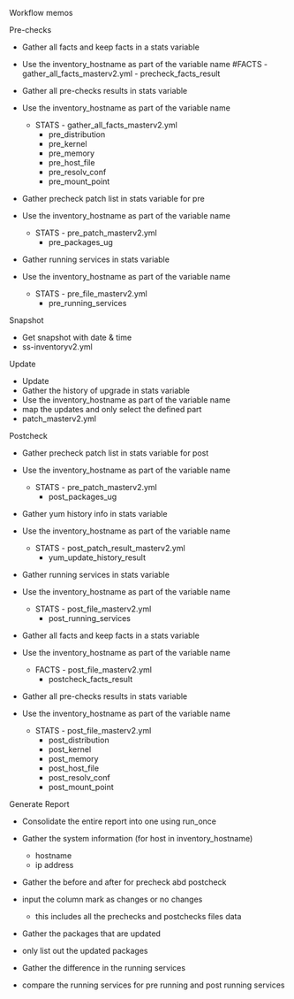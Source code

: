 Workflow memos

Pre-checks
  - Gather all facts and keep facts in a stats variable
  - Use the inventory_hostname as part of the variable name
      #FACTS - gather_all_facts_masterv2.yml
        - precheck_facts_result
  
  - Gather all pre-checks results in stats variable 
  - Use the inventory_hostname as part of the variable name
      - STATS - gather_all_facts_masterv2.yml
        - pre_distribution
        - pre_kernel
        - pre_memory
        - pre_host_file
        - pre_resolv_conf
        - pre_mount_point

  - Gather precheck patch list in stats variable for pre
  - Use the inventory_hostname as part of the variable name
      - STATS - pre_patch_masterv2.yml
        - pre_packages_ug

  - Gather running services in stats variable
  - Use the inventory_hostname as part of the variable name
      - STATS - pre_file_masterv2.yml
        - pre_running_services

Snapshot
  - Get snapshot with date & time
  - ss-inventoryv2.yml


Update
  - Update
  - Gather the history of upgrade in stats variable
  - Use the inventory_hostname as part of the variable name
  - map the updates and only select the defined part
  - patch_masterv2.yml


Postcheck
  - Gather precheck patch list in stats variable for post
  - Use the inventory_hostname as part of the variable name
      - STATS - pre_patch_masterv2.yml
        - post_packages_ug
  
  - Gather yum history info in stats variable
  - Use the inventory_hostname as part of the variable name
      - STATS - post_patch_result_masterv2.yml
        - yum_update_history_result

  - Gather running services in stats variable
  - Use the inventory_hostname as part of the variable name
      - STATS - post_file_masterv2.yml
        - post_running_services
    
  - Gather all facts and keep facts in a stats variable
  - Use the inventory_hostname as part of the variable name
      - FACTS - post_file_masterv2.yml
        - postcheck_facts_result
  
  - Gather all pre-checks results in stats variable 
  - Use the inventory_hostname as part of the variable name
      - STATS - post_file_masterv2.yml
        - post_distribution
        - post_kernel
        - post_memory
        - post_host_file
        - post_resolv_conf
        - post_mount_point

Generate Report

  - Consolidate the entire report into one using run_once
  - Gather the system information (for host in inventory_hostname)

    - hostname
    - ip address

  - Gather the before and after for precheck abd postcheck
  - input the column mark as changes or no changes
    - this includes all the prechecks and postchecks files data
  
  - Gather the packages that are updated
  - only list out the updated packages

  - Gather the difference in the running services
  - compare the running services for pre running and post running services